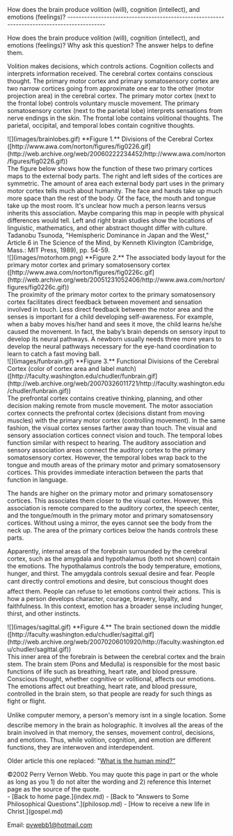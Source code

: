  <head> <title>(PVW) How does the brain produce volition, cognition, and emotions?</title> <meta content="IE=9" http-equiv="X-UA-Compatible"></meta> <link href="css/page_style.css" rel="stylesheet" type="text/css"></link> </head><body><div class="page_style">How does the brain produce volition (will), cognition (intellect), and emotions (feelings)?
-------------------------------------------------------------------------------------------

How does the brain produce volition (will), cognition (intellect), and emotions (feelings)? Why ask this question? The answer helps to define them.

Volition makes decisions, which controls actions. Cognition collects and interprets information received. The cerebral cortex contains conscious thought. The primary motor cortex and primary somatosensory cortex are two narrow cortices going from approximate one ear to the other (motor projection area) in the cerebral cortex. The primary motor cortex (next to the frontal lobe) controls voluntary muscle movement. The primary somatosensory cortex (next to the parietal lobe) interprets sensations from nerve endings in the skin. The frontal lobe contains volitional thoughts. The parietal, occipital, and temporal lobes contain cognitive thoughts.

<div class="img_pad">![](images/brainlobes.gif)
 **Figure 1.** Divisions of the Cerebral Cortex
 ([http://www.awa.com/norton/figures/fig0226.gif](http://web.archive.org/web/20060222234452/http://www.awa.com/norton/figures/fig0226.gif))</div><div class="p">The figure below shows how the function of these two primary cortices maps to the external body parts. The right and left sides of the cortices are symmetric. The amount of area each external body part uses in the primary motor cortex tells much about humanity. The face and hands take up much more space than the rest of the body. Of the face, the mouth and tongue take up the most room. It's unclear how much a person learns versus inherits this association. Maybe comparing this map in people with physical differences would tell. Left and right brain studies show the locations of linguistic, mathematics, and other abstract thought differ with culture.<div class="footnote">Tadanobu Tsunoda, "Hemispheric Dominance in Japan and the West," Article 6 in The Science of the Mind, by Kenneth Klivington (Cambridge, Mass.: MIT Press, 1989), pp. 54-59.</div></div><div class="img_pad">![](images/motorhom.png)
 **Figure 2.** The associated body layout for the primary motor cortex and primary somatosensory cortex
 ([http://www.awa.com/norton/figures/fig0226c.gif](http://web.archive.org/web/20051231052406/http://www.awa.com/norton/figures/fig0226c.gif))</div>The proximity of the primary motor cortex to the primary somatosensory cortex facilitates direct feedback between movement and sensation involved in touch. Less direct feedback between the motor area and the senses is important for a child developing self-awareness. For example, when a baby moves his/her hand and sees it move, the child learns he/she caused the movement. In fact, the baby&#146;s brain depends on sensory input to develop its neural pathways. A newborn usually needs three more years to develop the neural pathways necessary for the eye-hand coordination to learn to catch a fast moving ball.

<div class="img_pad">![](images/funbrain.gif)
 **Figure 3.** Functional Divisions of the Cerebral Cortex (color of cortex area and label match)
 ([http://faculty.washington.edu/chudler/funbrain.gif](http://web.archive.org/web/20070326011721/http://faculty.washington.edu/chudler/funbrain.gif))</div>The prefrontal cortex contains creative thinking, planning, and other decision making remote from muscle movement. The motor association cortex connects the prefrontal cortex (decisions distant from moving muscles) with the primary motor cortex (controlling movement). In the same fashion, the visual cortex senses farther away than touch. The visual and sensory association cortices connect vision and touch. The temporal lobes function similar with respect to hearing. The auditory association and sensory association areas connect the auditory cortex to the primary somatosensory cortex. However, the temporal lobes wrap back to the tongue and mouth areas of the primary motor and primary somatosensory cortices. This provides immediate interaction between the parts that function in language.

The hands are higher on the primary motor and primary somatosensory cortices. This associates them closer to the visual cortex. However, this association is remote compared to the auditory cortex, the speech center, and the tongue/mouth in the primary motor and primary somatosensory cortices. Without using a mirror, the eyes cannot see the body from the neck up. The area of the primary cortices below the hands controls these parts.

Apparently, internal areas of the forebrain surrounded by the cerebral cortex, such as the amygdala and hypothalamus (both not shown) contain the emotions. The hypothalamus controls the body temperature, emotions, hunger, and thirst. The amygdala controls sexual desire and fear. People can&#146;t directly control emotions and desire, but conscious thought does affect them. People can refuse to let emotions control their actions. This is how a person develops character, courage, bravery, loyalty, and faithfulness. In this context, emotion has a broader sense including hunger, thirst, and other instincts.

<div class="img_pad">![](images/sagittal.gif)
 **Figure 4.** The brain sectioned down the middle
 ([http://faculty.washington.edu/chudler/sagittal.gif](http://web.archive.org/web/20070206010920/http://faculty.washington.edu/chudler/sagittal.gif))</div>This inner area of the forebrain is between the cerebral cortex and the brain stem. The brain stem (Pons and Medulla) is responsible for the most basic functions of life such as breathing, heart rate, and blood pressure. Conscious thought, whether cognitive or volitional, affects our emotions. The emotions affect out breathing, heart rate, and blood pressure, controlled in the brain stem, so that people are ready for such things as fight or flight.

Unlike computer memory, a person's memory isn&#146;t in a single location. Some describe memory in the brain as holographic. It involves all the areas of the brain involved in that memory, the senses, movement control, decisions, and emotions. Thus, while volition, cognition, and emotion are different functions, they are interwoven and interdependent.

Older article this one replaced: "[What is the human mind?"](mind.md)

<div class="p" id="footnotes"></div><script src="js/footnotes.js" type="text/javascript"></script><div class="copy">©2002 Perry Vernon Webb. You may quote this page in part or the whole as long as you
 1) do not alter the wording and
 2) reference this Internet page as the source of the quote.</div> </div>- [Back to home page.](index.md)
- [Back to "Answers to Some Philosophical Questions".](philosop.md)
- [How to receive a new life in Christ.](gospel.md)

Email: [pvwebb1@hotmail.com](mailto:pvwebb1@hotmail.com)

